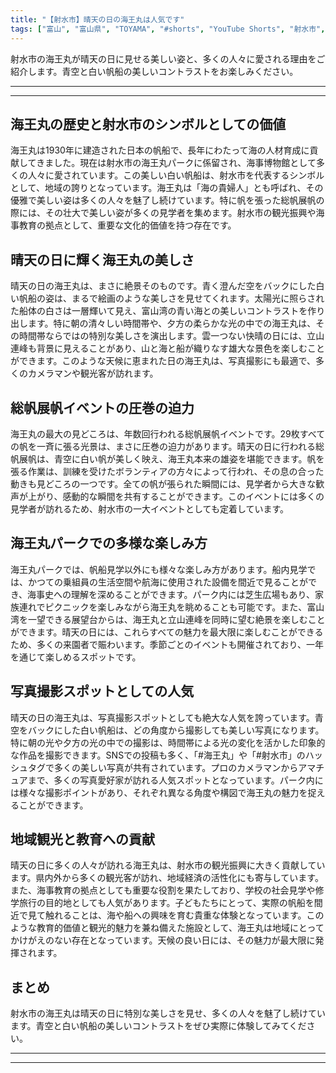 ```yaml
---
title: "【射水市】晴天の日の海王丸は人気です"
tags: ["富山", "富山県", "TOYAMA", "#shorts", "YouTube Shorts", "射水市", "新湊", "海王丸", "太閤山ランド", "富山観光", "富山旅行", "北陸観光", "日本海", "立山黒部", "動画", "ショート動画", "富山県の観光スポット", "富山県でおすすめの場所", "富山県の名所", "富山県の見どころ", "富山県のグルメ", "富山県の文化", "富山県の自然", "富山県のイベント"]
---
```


射水市の海王丸が晴天の日に見せる美しい姿と、多くの人々に愛される理由をご紹介します。青空と白い帆船の美しいコントラストをお楽しみください。

---

<!-- 🎥 YouTube動画埋め込み -->
<!-- No YouTube URL provided -->

---

## 海王丸の歴史と射水市のシンボルとしての価値

海王丸は1930年に建造された日本の帆船で、長年にわたって海の人材育成に貢献してきました。現在は射水市の海王丸パークに係留され、海事博物館として多くの人々に愛されています。この美しい白い帆船は、射水市を代表するシンボルとして、地域の誇りとなっています。海王丸は「海の貴婦人」とも呼ばれ、その優雅で美しい姿は多くの人々を魅了し続けています。特に帆を張った総帆展帆の際には、その壮大で美しい姿が多くの見学者を集めます。射水市の観光振興や海事教育の拠点として、重要な文化的価値を持つ存在です。

## 晴天の日に輝く海王丸の美しさ

晴天の日の海王丸は、まさに絶景そのものです。青く澄んだ空をバックにした白い帆船の姿は、まるで絵画のような美しさを見せてくれます。太陽光に照らされた船体の白さは一層輝いて見え、富山湾の青い海との美しいコントラストを作り出します。特に朝の清々しい時間帯や、夕方の柔らかな光の中での海王丸は、その時間帯ならではの特別な美しさを演出します。雲一つない快晴の日には、立山連峰も背景に見えることがあり、山と海と船が織りなす雄大な景色を楽しむことができます。このような天候に恵まれた日の海王丸は、写真撮影にも最適で、多くのカメラマンや観光客が訪れます。

## 総帆展帆イベントの圧巻の迫力

海王丸の最大の見どころは、年数回行われる総帆展帆イベントです。29枚すべての帆を一斉に張る光景は、まさに圧巻の迫力があります。晴天の日に行われる総帆展帆は、青空に白い帆が美しく映え、海王丸本来の雄姿を堪能できます。帆を張る作業は、訓練を受けたボランティアの方々によって行われ、その息の合った動きも見どころの一つです。全ての帆が張られた瞬間には、見学者から大きな歓声が上がり、感動的な瞬間を共有することができます。このイベントには多くの見学者が訪れるため、射水市の一大イベントとしても定着しています。

## 海王丸パークでの多様な楽しみ方

海王丸パークでは、帆船見学以外にも様々な楽しみ方があります。船内見学では、かつての乗組員の生活空間や航海に使用された設備を間近で見ることができ、海事史への理解を深めることができます。パーク内には芝生広場もあり、家族連れでピクニックを楽しみながら海王丸を眺めることも可能です。また、富山湾を一望できる展望台からは、海王丸と立山連峰を同時に望む絶景を楽しむことができます。晴天の日には、これらすべての魅力を最大限に楽しむことができるため、多くの来園者で賑わいます。季節ごとのイベントも開催されており、一年を通じて楽しめるスポットです。

## 写真撮影スポットとしての人気

晴天の日の海王丸は、写真撮影スポットとしても絶大な人気を誇っています。青空をバックにした白い帆船は、どの角度から撮影しても美しい写真になります。特に朝の光や夕方の光の中での撮影は、時間帯による光の変化を活かした印象的な作品を撮影できます。SNSでの投稿も多く、「#海王丸」や「#射水市」のハッシュタグで多くの美しい写真が共有されています。プロのカメラマンからアマチュアまで、多くの写真愛好家が訪れる人気スポットとなっています。パーク内には様々な撮影ポイントがあり、それぞれ異なる角度や構図で海王丸の魅力を捉えることができます。

## 地域観光と教育への貢献

晴天の日に多くの人々が訪れる海王丸は、射水市の観光振興に大きく貢献しています。県内外から多くの観光客が訪れ、地域経済の活性化にも寄与しています。また、海事教育の拠点としても重要な役割を果たしており、学校の社会見学や修学旅行の目的地としても人気があります。子どもたちにとって、実際の帆船を間近で見て触れることは、海や船への興味を育む貴重な体験となっています。このような教育的価値と観光的魅力を兼ね備えた施設として、海王丸は地域にとってかけがえのない存在となっています。天候の良い日には、その魅力が最大限に発揮されます。

## まとめ

射水市の海王丸は晴天の日に特別な美しさを見せ、多くの人々を魅了し続けています。青空と白い帆船の美しいコントラストをぜひ実際に体験してみてください。

---

<!-- 🗺 Googleマップ（自動表示: page.tsxで地域名から自動生成） -->

<!-- 📍 宿泊リンク（自動表示: page.tsxで地域別リンクを自動生成）
     - タイトルから地域名を抽出
     - JTB / 楽天トラベル / じゃらん / 一休.com 対応
     - 環境変数でプロバイダー切替可能
-->

<!-- 📚 関連記事（自動表示: page.tsxで同カテゴリから2件自動選択） -->

<!-- 🏷️ タグ（自動表示: page.tsxで記事最下部に自動配置） -->

---

<!--
【記事文字数ルール】
- 基本文字数: 最低1000文字以上
- 推奨文字数: 1000〜1500文字（スマホ読みやすさ最優先）
- 上限なし: 情報量的に必要な場合は1500文字や2000文字を超えても良い
- 判断基準: 読者にとって価値ある情報を過不足なく提供できる文字数

【記事構成の最終形】
1. タイトル・動画・本文
2. まとめ
3. Googleマップ（見出しなし、マップのみ自動表示）
4. **宿泊リンク（地域別自動生成）** ← 2025年10月7日追加
5. 関連記事（H3、同カテゴリから2件自動選択）
6. タグ（記事最下部に自動表示）
7. ナビゲーションボタン

【宿泊リンクシステム仕様】
- タイトルから地域名を自動抽出（【〇〇市】形式優先）
- 北陸地方地域辞書: 富山/石川/福井の主要都市対応
- 対応プロバイダー: JTB（既定）/ 楽天トラベル / じゃらん / 一休.com
- 環境変数で切替: NEXT_PUBLIC_DEFAULT_TRAVEL_PROVIDER
- URLテンプレート: 地域名自動エンコード + アフィリエイトID挿入
- 配置位置: Googleマップ直後、関連記事より前

【自動生成セクション】
※以下はpage.tsxで自動生成されるため、記事本文には含めない
- Googleマップ: タイトル【】内の地域名から生成
- 宿泊リンク: 地域名抽出 → Deeplink生成 → スタイル適用
- 関連記事: 同カテゴリから2件を自動選択・リンク化
- タグ: 記事データから最下部に自動配置

【削除済みセクション】
※アクセス方法・周辺情報・公式リンクセクションは不要（2025年10月5日削除）

【AdSense・アフィリエイト】
- Google AdSense: 全ページ自動読み込み（layout.tsx）
- アフィリエイトスクリプト: AffilScript（layout.tsx）
- data-affil属性での動的リンク変換機能あり（現在は宿泊リンクで代替）

【最終更新】2025年10月7日 - 地域別宿泊リンク自動生成システム実装
-->
